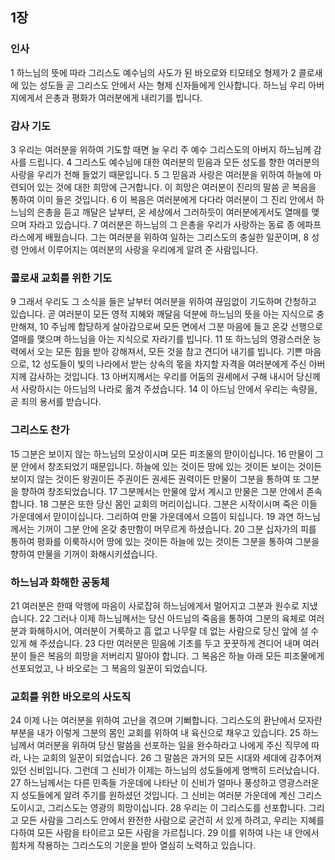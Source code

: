 ## 1장
### 인사
1 하느님의 뜻에 따라 그리스도 예수님의 사도가 된 바오로와 티모테오 형제가
2 콜로새에 있는 성도들 곧 그리스도 안에서 사는 형제 신자들에게 인사합니다. 하느님 우리 아버지에게서 은총과 평화가 여러분에게 내리기를 빕니다.
### 감사 기도
3 우리는 여러분을 위하여 기도할 때면 늘 우리 주 예수 그리스도의 아버지 하느님께 감사를 드립니다.
4 그리스도 예수님에 대한 여러분의 믿음과 모든 성도를 향한 여러분의 사랑을 우리가 전해 들었기 때문입니다.
5 그 믿음과 사랑은 여러분을 위하여 하늘에 마련되어 있는 것에 대한 희망에 근거합니다. 이 희망은 여러분이 진리의 말씀 곧 복음을 통하여 이미 들은 것입니다.
6 이 복음은 여러분에게 다다라 여러분이 그 진리 안에서 하느님의 은총을 듣고 깨달은 날부터, 온 세상에서 그러하듯이 여러분에게서도 열매를 맺으며 자라고 있습니다.
7 여러분은 하느님의 그 은총을 우리가 사랑하는 동료 종 에파프라스에게 배웠습니다. 그는 여러분을 위하여 일하는 그리스도의 충실한 일꾼이며,
8 성령 안에서 이루어지는 여러분의 사랑을 우리에게 알려 준 사람입니다.
### 콜로새 교회를 위한 기도
9 그래서 우리도 그 소식을 들은 날부터 여러분을 위하여 끊임없이 기도하며 간청하고 있습니다. 곧 여러분이 모든 영적 지혜와 깨달음 덕분에 하느님의 뜻을 아는 지식으로 충만해져,
10 주님께 합당하게 살아감으로써 모든 면에서 그분 마음에 들고 온갖 선행으로 열매를 맺으며 하느님을 아는 지식으로 자라기를 빕니다.
11 또 하느님의 영광스러운 능력에서 오는 모든 힘을 받아 강해져서, 모든 것을 참고 견디어 내기를 빕니다. 기쁜 마음으로,
12 성도들이 빛의 나라에서 받는 상속의 몫을 차지할 자격을 여러분에게 주신 아버지께 감사하는 것입니다.
13 아버지께서는 우리를 어둠의 권세에서 구해 내시어 당신께서 사랑하시는 아드님의 나라로 옮겨 주셨습니다.
14 이 아드님 안에서 우리는 속량을, 곧 죄의 용서를 받습니다.
### 그리스도 찬가
15 그분은 보이지 않는 하느님의 모상이시며 모든 피조물의 맏이이십니다.
16 만물이 그분 안에서 창조되었기 때문입니다. 하늘에 있는 것이든 땅에 있는 것이든 보이는 것이든 보이지 않는 것이든 왕권이든 주권이든 권세든 권력이든 만물이 그분을 통하여 또 그분을 향하여 창조되었습니다.
17 그분께서는 만물에 앞서 계시고 만물은 그분 안에서 존속합니다.
18 그분은 또한 당신 몸인 교회의 머리이십니다. 그분은 시작이시며 죽은 이들 가운데에서 맏이이십니다. 그리하여 만물 가운데에서 으뜸이 되십니다.
19 과연 하느님께서는 기꺼이 그분 안에 온갖 충만함이 머무르게 하셨습니다.
20 그분 십자가의 피를 통하여 평화를 이룩하시어 땅에 있는 것이든 하늘에 있는 것이든 그분을 통하여 그분을 향하여 만물을 기꺼이 화해시키셨습니다.
### 하느님과 화해한 공동체
21 여러분은 한때 악행에 마음이 사로잡혀 하느님에게서 멀어지고 그분과 원수로 지냈습니다.
22 그러나 이제 하느님께서는 당신 아드님의 죽음을 통하여 그분의 육체로 여러분과 화해하시어, 여러분이 거룩하고 흠 없고 나무랄 데 없는 사람으로 당신 앞에 설 수 있게 해 주셨습니다.
23 다만 여러분은 믿음에 기초를 두고 꿋꿋하게 견디어 내며 여러분이 들은 복음의 희망을 저버리지 말아야 합니다. 그 복음은 하늘 아래 모든 피조물에게 선포되었고, 나 바오로는 그 복음의 일꾼이 되었습니다.
### 교회를 위한 바오로의 사도직
24 이제 나는 여러분을 위하여 고난을 겪으며 기뻐합니다. 그리스도의 환난에서 모자란 부분을 내가 이렇게 그분의 몸인 교회를 위하여 내 육신으로 채우고 있습니다.
25 하느님께서 여러분을 위하여 당신 말씀을 선포하는 일을 완수하라고 나에게 주신 직무에 따라, 나는 교회의 일꾼이 되었습니다.
26 그 말씀은 과거의 모든 시대와 세대에 감추어져 있던 신비입니다. 그런데 그 신비가 이제는 하느님의 성도들에게 명백히 드러났습니다.
27 하느님께서는 다른 민족들 가운데에 나타난 이 신비가 얼마나 풍성하고 영광스러운지 성도들에게 알려 주기를 원하셨던 것입니다. 그 신비는 여러분 가운데에 계신 그리스도이시고, 그리스도는 영광의 희망이십니다.
28 우리는 이 그리스도를 선포합니다. 그리고 모든 사람을 그리스도 안에서 완전한 사람으로 굳건히 서 있게 하려고, 우리는 지혜를 다하여 모든 사람을 타이르고 모든 사람을 가르칩니다.
29 이를 위하여 나는 내 안에서 힘차게 작용하는 그리스도의 기운을 받아 열심히 노력하고 있습니다.
